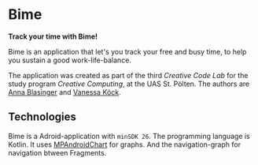 # Bime
**Track your time with Bime!**

Bime is an application that let's you track your free and busy time, to help you sustain a good work-life-balance.

The application was created as part of the third *Creative Code Lab* for the study program *Creative Computing*, at the UAS St. Pölten. The authors are [Anna Blasinger](https://github.com/Annacc211018) and [Vanessa Köck](https://github.com/Vanessi-K).

## Technologies
Bime is a Adroid-application with ```minSDK 26```. The programming language is Kotlin.
It uses [MPAndroidChart](https://github.com/PhilJay/MPAndroidChart) for graphs. And the navigation-graph for navigation btween Fragments.
